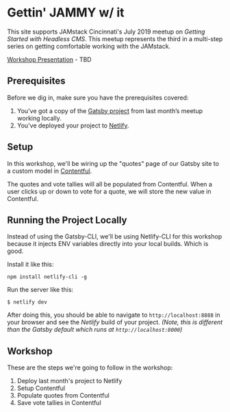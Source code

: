 # Gettin' JAMMY w/ it

This site supports JAMstack Cincinnati's July 2019 meetup on _Getting Started with Headless CMS_. This meetup represents the third in a multi-step series on getting comfortable working with the JAMstack.

[Workshop Presentation](#) - TBD

## Prerequisites

Before we dig in, make sure you have the prerequisites covered:

1. You've got a copy of the [Gatsby project](https://git.io/fjVbN) from last month’s meetup working locally.
2. You've deployed your project to [Netlify](https://netlify.com).

## Setup

In this workshop, we'll be wiring up the "quotes" page of our Gatsby site to a custom model in [Contentful](https://www.contentful.com).

The quotes and vote tallies will all be populated from Contentful. When a user clicks up or down to vote for a quote, we will store the new value in Contentful.

## Running the Project Locally

Instead of using the Gatsby-CLI, we'll be using Netlify-CLI for this workshop because it injects ENV variables directly into your local builds. Which is good.

Install it like this:

```
npm install netlify-cli -g
```

Run the server like this:

```
$ netlify dev
```

After doing this, you should be able to navigate to `http://localhost:8888` in your browser and see the _Netlify_ build of your project. _(Note, this is different than the Gatsby default which runs at `http://localhost:8000`)_

## Workshop

These are the steps we're going to follow in the workshop:

1. Deploy last month's project to Netlify
2. Setup Contentful
3. Populate quotes from Contentful
4. Save vote tallies in Contentful
